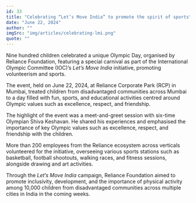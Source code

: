 ```yaml
---
id: 33
title: "Celebrating “Let’s Move India” to promote the spirit of sports"
date: "June 22, 2024"
author: ""
imgSrc: "img/articles/celebrating-lmi.png"
quote: ""
---
```


Nine hundred children celebrated a unique Olympic Day, organised by Reliance Foundation, featuring a special carnival as part of the International Olympic Committee (IOC)’s _Let’s Move India_ initiative, promoting volunteerism and sports.

The event, held on June 22, 2024, at Reliance Corporate Park (RCP) in Mumbai, treated children from disadvantaged communities across Mumbai to a day filled with fun, sports, and educational activities centred around Olympic values such as excellence, respect, and friendship.

The highlight of the event was a meet-and-greet session with six-time Olympian Shiva Keshavan. He shared his experiences and emphasised the importance of key Olympic values such as excellence, respect, and friendship with the children.

More than 200 employees from the Reliance ecosystem across verticals volunteered for the initiative, overseeing various sports stations such as basketball, football shootouts, walking races, and fitness sessions, alongside drawing and art activities.

Through the _Let’s Move India_ campaign, Reliance Foundation aimed to promote inclusivity, development, and the importance of physical activity among 10,000 children from disadvantaged communities across multiple cities in India in the coming weeks.
